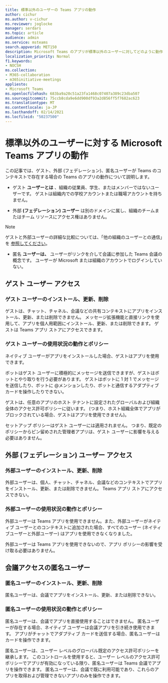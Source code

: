 ```yaml
---
title: 標準以外のユーザーの Teams アプリの動作
author: cichur
ms.author: v-cichur
ms.reviewer: joglocke
manager: serdars
ms.topic: article
audience: admin
ms.service: msteams
search.appverid: MET150
description: Microsoft Teams のアプリが標準以外のユーザーに対してどのように動作するのかについて説明します。
localization_priority: Normal
f1.keywords:
- NOCSH
ms.collection:
- M365-collaboration
- m365initiative-meetings
appliesto:
- Microsoft Teams
ms.openlocfilehash: 683ba9a20c51a23fa1468c07407a389c23dba507
ms.sourcegitcommit: 75ccb8cda9e6dd900df93a2d856ff5f7682ac623
ms.translationtype: MT
ms.contentlocale: ja-JP
ms.lasthandoff: 02/14/2021
ms.locfileid: "50237500"
---
```

# <a name="microsoft-teams-apps-behavior-for-non-standard-users"></a>標準以外のユーザーに対する Microsoft Teams アプリの動作

この記事では、ゲスト、外部 (フェデレーション)、匿名ユーザーが Teams のコンテキストで存在する場合の Teams のアプリの動作について説明します。

- ゲスト **ユーザーとは** 、組織の従業員、学生、またはメンバーではないユーザーです。 ゲストは組織内での学校アカウントまたは職場アカウントを持ちません。

- 外部 **(フェデレーション) ユーザー** は別のドメインに属し、組織のチームまたはチーム リソースにアクセス権はありません。

>[!Note]
> ゲストと外部ユーザーの詳細な比較については、「他の組織のユーザーとの通信」を [参照してください](https://docs.microsoft.com/microsoftteams/communicate-with-users-from-other-organizations)。

- 匿名 **ユーザーは、** ユーザーがリンクを介して会議に参加した Teams 会議の概念です。 ユーザーが Microsoft または組織のアカウントでログインしていない。

## <a name="guest-user-access"></a>ゲスト ユーザー アクセス

### <a name="install-update-and-delete-for-guest-users"></a>ゲスト ユーザーのインストール、更新、削除

ゲストは、チャット、チャネル、会議などの共有コンテキストにアプリをインストール、更新、または削除できません。 メッセージ拡張機能と直接リンクを使用して、アプリを個人用範囲にインストール、更新、または削除できます。 ゲストは Teams アプリ ストアにアクセスできます。

### <a name="usage-behavior-and-policy-for-guest-users"></a>ゲスト ユーザーの使用状況の動作とポリシー

ネイティブ ユーザーがアプリをインストールした場合、ゲストはアプリを使用できます。

ボットはゲスト ユーザーに積極的にメッセージを送信できますが、ゲストはボットとやり取りを行う必要があります。 ゲストはボットに 1 対 1 でメッセージを送信したり、ボットに @メンションしたり、ボットと通信するアダプティブ カードを操作したりできない。

ゲストは、任意のアプリのホスト テナントに設定されたグローバルおよび組織全体のアクセス許可ポリシーに従います。 (つまり、ホスト組織全体でアプリがブロックされている場合、ゲストはアプリを使用できません)。

セットアップ ポリシーはゲスト ユーザーには適用されません。 つまり、既定のポリシーからピン留めされた管理者アプリは、ゲスト ユーザーに影響を与える必要はありません。

## <a name="external-federated-user-access"></a>外部 (フェデレーション) ユーザー アクセス

### <a name="install-update-and-delete-for-external-users"></a>外部ユーザーのインストール、更新、削除

外部ユーザーは、個人、チャット、チャネル、会議などのコンテキストでアプリをインストール、更新、または削除できません。 Teams アプリ ストアにアクセスできない。

### <a name="usage-behavior-and-policy-for-external-users"></a>外部ユーザーの使用状況の動作とポリシー

外部ユーザーは Teams アプリを使用できません。また、外部ユーザーがネイティブ ユーザーとのコンテキストに追加された場合、すべてのユーザー (ネイティブユーザーと外部ユーザー) はアプリを使用できなくなりました。

外部ユーザーは Teams アプリを使用できないので、アプリ ポリシーの影響を受け取る必要はありません。

## <a name="anonymous-user-in-meetings-access"></a>会議アクセスの匿名ユーザー

### <a name="install-update-and-delete-for-anonymous-users"></a>匿名ユーザーのインストール、更新、削除

匿名ユーザーは、会議でアプリをインストール、更新、または削除できない。

### <a name="usage-behavior-and-policy-for-anonymous-users"></a>匿名ユーザーの使用状況の動作とポリシー

匿名ユーザーは、会議でアプリを直接使用することはできません。 匿名ユーザーが存在する場合、ネイティブ ユーザーは会議アプリを引き続き使用できます。 アプリがチャットでアダプティブ カードを送信する場合、匿名ユーザーはカードを操作できます。

匿名ユーザーは、ユーザー レベルのグローバル既定のアクセス許可ポリシーを継承します。 このコントロールを使用すると、ユーザー レベルのアクセス許可ポリシーでアプリが有効になっている限り、匿名ユーザーは Teams 会議でアプリを操作できます。 匿名ユーザーは、会議で既に利用可能であり、これらのアプリを取得および管理できないアプリのみを操作できます。
